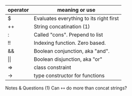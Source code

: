 | operator | meaning or use                          |
| -------- | --------------------------------------- |
| $        | Evaluates everything to its right first |
| ++       | String concatination (1)                |
| :        | Called "cons". Prepend to list          |
| !!       | Indexing function. Zero based.          |
| &&       | Boolean conjunction, aka "and".         |
| \|\|     | Boolean disjunction, aka "or"           |
| =>       | class constraint                        |
| ->       | type constructor for functions          |

Notes & Questions
(1) Can `++` do more than concat strings?
